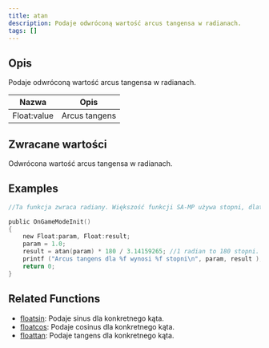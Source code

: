 ```yaml
---
title: atan
description: Podaje odwróconą wartość arcus tangensa w radianach.
tags: []
---
```


<LowercaseNote />

## Opis

Podaje odwróconą wartość arcus tangensa w radianach.

| Nazwa       | Opis          |
| ----------- | ------------- |
| Float:value | Arcus tangens |

## Zwracane wartości

Odwrócona wartość arcus tangensa w radianach.

## Examples

```c
//Ta funkcja zwraca radiany. Większość funkcji SA-MP używa stopni, dlatego zaleca się skonwertować je używając wzoru: result = atan (param) * 180 / PI

public OnGameModeInit()
{
    new Float:param, Float:result;
    param = 1.0;
    result = atan(param) * 180 / 3.14159265; //1 radian to 180 stopni. 3.14... to liczba Pi.
    printf ("Arcus tangens dla %f wynosi %f stopni\n", param, result );
    return 0;
}
```

## Related Functions

- [floatsin](floatsin.md): Podaje sinus dla konkretnego kąta.
- [floatcos](floatcos.md): Podaje cosinus dla konkretnego kąta.
- [floattan](floattan.md): Podaje tangens dla konkretnego kąta.

